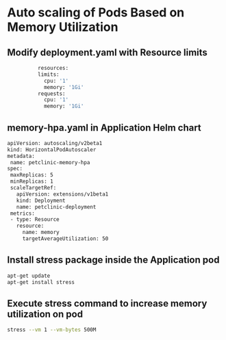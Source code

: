 # Auto scaling of Pods Based on Memory Utilization

## Modify deployment.yaml with Resource limits
```sh
          resources:
          limits:
            cpu: '1'
            memory: '1Gi'
          requests:
            cpu: '1'
            memory: '1Gi'
```

 ## memory-hpa.yaml in Application Helm chart
 ```sh
 apiVersion: autoscaling/v2beta1
kind: HorizontalPodAutoscaler
metadata:
  name: petclinic-memory-hpa
spec:
  maxReplicas: 5
  minReplicas: 1
  scaleTargetRef:
    apiVersion: extensions/v1beta1
    kind: Deployment
    name: petclinic-deployment
  metrics:
  - type: Resource
    resource:
      name: memory
      targetAverageUtilization: 50
 ```
 
 ## Install stress package inside the Application pod
 ```sh
 apt-get update
 apt-get install stress
 ```
## Execute stress command to increase memory utilization on pod
```sh
stress --vm 1 --vm-bytes 500M  
```
